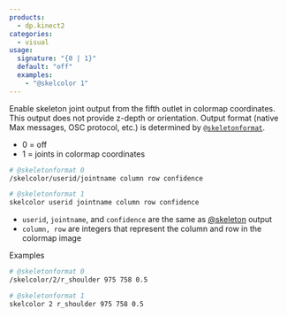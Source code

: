 ```yaml
---
products:
  - dp.kinect2
categories:
  - visual
usage:
  signature: "{0 | 1}"
  default: "off"
  examples:
    - "@skelcolor 1"
---
```


Enable skeleton joint output from the fifth outlet in colormap coordinates.
This output does not provide z-depth or orientation.
Output format (native Max messages, OSC protocol, etc.) is determined by
[`@skeletonformat`](skeletonformat.md).

* 0 = off
* 1 = joints in colormap coordinates

```sh
# @skeletonformat 0
/skelcolor/userid/jointname column row confidence

# @skeletonformat 1
skelcolor userid jointname column row confidence
```

* `userid`, `jointname`, and `confidence` are the same as [@skeleton](skeleton.md) output
* `column, row` are integers that represent the column and row in the colormap image

Examples

```sh
# @skeletonformat 0
/skelcolor/2/r_shoulder 975 758 0.5

# @skeletonformat 1
skelcolor 2 r_shoulder 975 758 0.5
```
